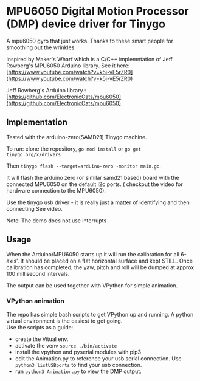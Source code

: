 # MPU6050 Digital Motion Processor (DMP) device driver for Tinygo

A mpu6050 gyro that just works. Thanks to these smart people for smoothing out the
wrinkles. 

Inspired by Maker's Wharf which is a C/C++ implemntation of Jeff Rowberg's MPU6050
Arduino library. See it here: 
[https://www.youtube.com/watch?v=k5i-vE5rZR0](https://www.youtube.com/watch?v=k5i-vE5rZR0)  

Jeff Rowberg's Arduino library : 
[https://github.com/ElectronicCats/mpu6050](https://github.com/ElectronicCats/mpu6050)  


## Implementation

Tested with the arduino-zero(SAMD21) Tinygo machine.   

To run:  clone the repository, `go mod install` or `go get tinygo.org/x/drivers`   

Then `tinygo flash --target=arduino-zero -monitor main.go`.  

It will flash the arduino zero (or similar samd21 based) board with the connected MPU6050 on the default i2c ports.
( checkout the video for hardware connection to the MPU6050).   

Use the tinygo usb driver - it is really just a matter of identifying and then connecting See video.  

Note: The demo does not use interrupts  

## Usage

When the Arduino/MPU6050 starts up it will run the calibration for all 6-axis'.
It should be placed on a flat horizontal surface and kept STILL. Once calibration 
has completed, the yaw, pitch and roll will be dumped at approx 100 millisecond intervals.   

The output can be used together with VPython for simple animation.  

### VPython animation

The repo has simple bash scripts to get VPython up and running. 
A python virtual environment is the easiest to get going.  
Use the scripts as a guide:  
  - create the Vitual env.  
  - activate the venv `source ./bin/activate`  
  - install the vpython and pyserial modules with pip3  
  - edit the Animation.py to reference your usb serial connection. Use `python3 listUSBports` to find your usb connection.  
  - run `python3 Animation.py` to view the DMP output.



